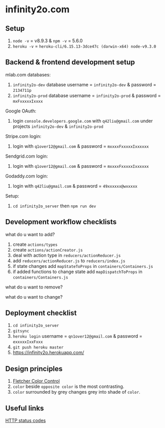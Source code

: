 # infinity2o.com

## Setup

1. `node -v` = v8.9.3 & `npm -v` = 5.6.0
2. `heroku -v` = `heroku-cli/6.15.13-3dce47c (darwin-x64) node-v9.3.0`

## Backend & frontend development setup

mlab.com databases:

1. `infinity2o-dev` database username = `infinity2o-dev` & password = `2134711p`
2. `infinity2o-prod` database username = `infinity2o-prod` & password = `mxFxxxxxIxxxx`

Google OAuth:

1. login `console.developers.google.com` with `q42liu@gmail.com` under projects
   `infinity2o-dev` & `infinity2o-prod`

Stripe.com login:

1. login with `q1over12@gmail.com` & password = `mxxxxFxxxxxIxxxxxx`

Sendgrid.com login:

1. login with `q1over12@gmail.com` & password = `mxxxxFxxxxxIxxxxxx`

Godaddy.com login:

1. login with `q42liu@gmail.com` & password = `49xxxxxx@wxxxxx`

Setup:

1. `cd infinity2o_server` then `npm run dev`

## Development workflow checklists

what do u want to add?

1. create `actions/types`
2. create `actions/actionCreator.js`
3. deal with action type in `reducers/actionReducer.js`
4. add `reducers/actionReducer.js` to `reducers/index.js`
5. if state changes add `mapStateToProps` in `containers/Containers.js`
6. if added functions to change state add `mapDispatchToProps` in `containers/Containers.js`

what do u want to remove?

what do u want to change?

## Deployment checklist

1. `cd infinity2o_server`
2. `gitsync`
3. `heroku login` username = `qn1over12@gmail.com` & password = `exxxxxIxxFxxx`
4. `git push heroku master`
5. https://infinity2o.herokuapp.com/

## Design principles

1. [Fletcher Color Control](http://www.barnstonestudios.com/content/COLOUR-CONTROL-by-Frank-Morley-Fletcher.pdf)
2. `color` beside `opposite color` is the most contrasting.
3. `color` surrounded by grey changes grey into shade of `color`.

## Useful links

[HTTP status codes](https://www.w3.org/Protocols/rfc2616/rfc2616-sec10.html)
